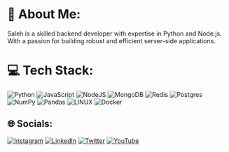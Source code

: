 # 💫 About Me:
Saleh is a skilled backend developer with expertise in Python and Node.js. With a passion for building robust and efficient server-side applications.


# 💻 Tech Stack:
![Python](https://img.shields.io/badge/python-3670A0?style=for-the-badge&logo=python&logoColor=ffdd54) ![JavaScript](https://img.shields.io/badge/javascript-%23323330.svg?style=for-the-badge&logo=javascript&logoColor=%23F7DF1E) ![NodeJS](https://img.shields.io/badge/node.js-6DA55F?style=for-the-badge&logo=node.js&logoColor=white) ![MongoDB](https://img.shields.io/badge/MongoDB-%234ea94b.svg?style=for-the-badge&logo=mongodb&logoColor=white) ![Redis](https://img.shields.io/badge/redis-%23DD0031.svg?style=for-the-badge&logo=redis&logoColor=white) ![Postgres](https://img.shields.io/badge/postgres-%23316192.svg?style=for-the-badge&logo=postgresql&logoColor=white) ![NumPy](https://img.shields.io/badge/numpy-%23013243.svg?style=for-the-badge&logo=numpy&logoColor=white) ![Pandas](https://img.shields.io/badge/pandas-%23150458.svg?style=for-the-badge&logo=pandas&logoColor=white) ![LINUX](https://img.shields.io/badge/Linux-FCC624?style=for-the-badge&logo=linux&logoColor=black) ![Docker](https://img.shields.io/badge/docker-%230db7ed.svg?style=for-the-badge&logo=docker&logoColor=white)

## 🌐 Socials:
[![Instagram](https://img.shields.io/badge/Instagram-%23E4405F.svg?logo=Instagram&logoColor=white)](https://instagram.com/salehmontazeran) [![LinkedIn](https://img.shields.io/badge/LinkedIn-%230077B5.svg?logo=linkedin&logoColor=white)](https://linkedin.com/in/salehmontazeran) [![Twitter](https://img.shields.io/badge/Twitter-%231DA1F2.svg?logo=Twitter&logoColor=white)](https://twitter.com/salehmontazeran) [![YouTube](https://img.shields.io/badge/YouTube-%23FF0000.svg?logo=YouTube&logoColor=white)](https://youtube.com/@salehmontazeran) 

<!---

# 📊 GitHub Stats:
![](https://github-readme-stats.vercel.app/api?username=salehmontazeran&theme=dark&hide_border=false&include_all_commits=true&count_private=true)<br/>
![](https://github-readme-streak-stats.herokuapp.com/?user=salehmontazeran&theme=dark&hide_border=false)<br/>
![](https://github-readme-stats.vercel.app/api/top-langs/?username=salehmontazeran&theme=dark&hide_border=false&include_all_commits=true&count_private=true&layout=compact)

---
[![](https://visitcount.itsvg.in/api?id=salehmontazeran&icon=0&color=0)](https://visitcount.itsvg.in)

-->

<!-- Proudly created with GPRM ( https://gprm.itsvg.in ) -->
